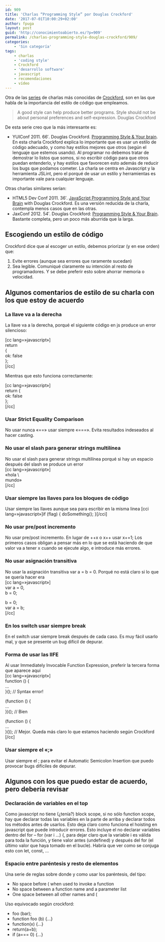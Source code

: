 ```yaml
---
id: 909
title: 'Charlas “Programming Style” por Douglas Crockford'
date: '2017-07-01T10:00:29+02:00'
author: fpuga
layout: post
guid: 'http://conocimientoabierto.es/?p=909'
permalink: /charlas-programming-style-douglas-crockford/909/
categories:
    - 'Sin categoría'
tags:
    - charlas
    - 'coding style'
    - Crockford
    - 'desarrollo software'
    - javascript
    - recomendaciones
    - vídeo
---
```


Otra de las [series](http://conocimientoabierto.es/the-better-parts-douglas-crockford/901/) de charlas más conocidas de [Crockford](http://crockford.com/), son en las que habla de la importancia del estilo de código que empleamos.

> A good style can help produce better programs. Style should not be about personal preferences and self-expression. Douglas Crockford

De esta serie creo que la más interesante es:

- YUIConf 2011. 66′. Douglas Crockford. [Programming Style &amp; Your brain](https://www.youtube.com/watch?v=taaEzHI9xyY). En esta charla Crockford explica lo importante que es usar un estilo de código adecuado, y como hay estilos mejores que otros (según el lenguaje que estemos usando). Al programar no debemos tratar de demostrar lo listos que somos, si no escribir código para que otros puedan entenderlo, y hay estilos que favorecen esto además de reducir los bugs que podamos cometer. La charla se centra en Javascript y la herramienta JSLint, pero el porqué de usar un estilo y herramientas es importante vale para cualquier lenguaje.

Otras charlas similares serían:

- HTML5 Dev Conf 2011. 36′. [JavaScript Programming Style and Your Brain](https://www.youtube.com/watch?v=cIOIyfRoGcM) with Douglas Crockford. Es una versión reducida de la charla, contempla menos casos que en las otras.
- JaxConf 2012. 54′. Douglas Crockford: [Programming Style &amp; Your Brain](https://www.youtube.com/watch?v=_EANG8ZZbRs). Bastante completa, pero un poco más aburrida que la larga.

## Escogiendo un estilo de código

Crockford dice que al escoger un estilo, debemos priorizar (y en ese orden) que:

1. Evite errores (aunque sea errores que raramente sucedan)
2. Sea legible. Comuniqué claramente su intención al resto de programadores. Y se debe preferir esto sobre ahorrar memoria o velocidad.

## Algunos comentarios de estilo de su charla con los que estoy de acuerdo

### La llave va a la derecha

La llave va a la derecha, porqué el siguiente código en js produce un error silencioso:

\[cc lang=»javascript»\]  
return  
{  
ok: false  
};  
\[/cc\]

Mientras que esto funciona correctamente:

\[cc lang=»javascript»\]  
return {  
ok: false  
};  
\[/cc\]

### Usar Strict Equality Comparison

No usar nunca «==» usar siempre «===». Evita resultados indeseados al hacer casting.

### No usar el slash para generar strings multilínea

No usar el slash para generar strings multilínea porqué si hay un espacio después del slash se produce un error  
\[cc lang=»javascript»\]  
«hola \\  
mundo»  
\[/cc\]

### Usar siempre las llaves para los bloques de código

Usar siempre las llaves aunque sea para escribir en la misma linea \[cci lang=»javascript»\]if (flag) { doSomething(); }\[/cci\]

### No usar pre/post incremento

No usar pre/post incremento. En lugar de ++x o x++ usar x+=1; Los primeros casos obligan a pensar más en lo que se está haciendo de que valor va a tener x cuando se ejecute algo, e introduce más errores.

### No usar asignación transitiva

No usar la asignación transitiva var a = b = 0. Porqué no está claro si lo que se quería hacer era  
\[cc lang=»javascript»\]  
var a = 0,  
b = 0;

b = 0;  
var a = b;  
\[/cc\]

### En los switch usar siempre break

En el switch usar siempre break después de cada caso. Es muy fácil usarlo mal, y que se presente un bug difícil de depurar.

### Forma de usar las IIFE

Al usar Immediately Invocable Function Expression, preferir la tercera forma que aparece aquí  
\[cc lang=»javascript»\]  
function () {  
…  
}(); // Syntax error!

(function () {  
…  
})(); // Bien

(function () {  
…  
}()); // Mejor. Queda más claro lo que estamos haciendo según Crockford  
\[/cc\]

### Usar siempre el «;»

Usar siempre el ; para evitar el Automatic Semicolon Insertion que puedo provocar bugs difíciles de depurar.

## Algunos con los que puedo estar de acuerdo, pero debería revisar

### Declaración de variables en el top

Como javascript no tiene (¿tenía?) block scope, si no sólo function scope, hay que declarar todas las variables en la parte de arriba y declarar todos los métodos antes de usarlos. Esto deja claro como funciona el hoisting en javascript que puede introducir errores. Esto incluye el no declarar variables dentro del for – for (var i …) {, para dejar claro que la variable i es válida para toda la función, y tiene valor antes (undefined) y después del for (el último valor que haya tomado en el bucle). Habría que ver como se conjuga esto con let, const, …

### Espacio entre paréntesis y resto de elementos

Una serie de reglas sobre donde y como usar los paréntesis, del tipo:

- No space before ( when used to invoke a function
- No space between a function name and a parameter list
- One space between all other names and (

Uso equivocado según crockford:

- foo (bar);
- function foo (b) {…}
- function(x) {…}
- return(a+b);
- if (a=== 0) {…}